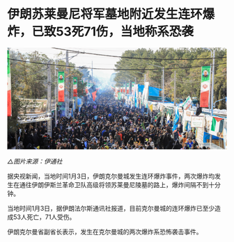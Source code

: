# 伊朗苏莱曼尼将军墓地附近发生连环爆炸，已致53死71伤，当地称系恐袭

![2663020a2f08be6be9a645965a8c2d68.jpg](https://raw.githubusercontent.com/qqhsx/qqnews_image/main/2024/01/03/伊朗苏莱曼尼将军墓地附近发生连环爆炸，已致53死71伤，当地称系恐袭/2663020a2f08be6be9a645965a8c2d68.jpg)

_△图片来源：伊通社_

据央视新闻，当地时间1月3日，伊朗克尔曼城发生连环爆炸事件，两次爆炸均发生在通往伊朗伊斯兰革命卫队高级将领苏莱曼尼陵墓的路上，爆炸间隔不到十分钟。

当地时间1月3日，据伊朗法尔斯通讯社报道，目前克尔曼城的连环爆炸已至少造成53人死亡，71人受伤。

伊朗克尔曼省副省长表示，发生在克尔曼城的两次爆炸系恐怖袭击事件。

